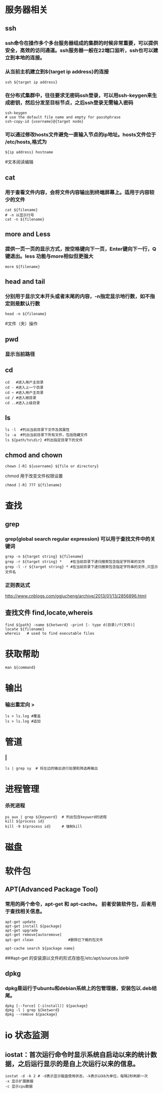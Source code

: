 # 服务器相关
## ssh
### ssh命令在操作多个多台服务器组成的集群的时候非常重要，可以提供安全，高效的访问通道。ssh服务器一般在22端口监听，ssh也可以建立到本地的连接。

### 从当前主机建立到${target ip address}的连接
```
ssh ${target ip address}
```
### 在分布式集群中，往往要求无密码ssh登录，可以用ssh-keygen来生成密钥，然后分发至目标节点，之后ssh登录无需输入密码
```
ssh-keygen
# use the default file name and empty for passhphrase
ssh-copy-id {username}@{target node}
```
### 可以通过修改hosts文件避免一直输入节点的ip地址。hosts文件位于 /etc/hosts,格式为
``` 
${ip address} hostname
```

#文本阅读编辑
## cat 
### 用于查看文件内容，会将文件内容输出到终端屏幕上。适用于内容较少的文件
```
cat ${filename}
# -n 以显示行号
cat -n ${filename}
```
## more and Less
### 提供一页一页的显示方式，按空格键向下一页，Enter键向下一行，Q键退出。less 功能与more相似但更强大
```
more ${filename}
```
## 

## head and tail
### 分别用于显示文本开头或者末尾的内容，-n指定显示地行数，如不指定则是默认行数
```
head -n ${filename}
```

#文件（夹）操作
## pwd
### 显示当前路径
## cd
```
cd   #进入用户主目录
cd - #进入上一个目录
cd ~ #进入用户主目录
cd / #进入根目录
cd ..#进入上级目录
```
## ls
```
ls -l  #列出当前目录下文件及其属性
ls -a  #列出当前目录下所有文件，包括隐藏文件
ls ${path/to\dir} #列出指定目录下的文件
```
## chmod and chown
```
chown [-R] ${username} ${file or directory}
```
chmod 用于改变文件权限设置
```
chmod [-R] 777 ${filename}
```




# 查找
## grep
### grep(global search regular expression) 可以用于查找文件中的关键词
```
grep -n ${target string} ${filename}
grep -r ${target string} *    #在当前目录下递归搜索包含指定字符串的文件
grep -l -r ${target string} * #在当前目录下递归搜索包含指定字符串的文件,只显示文件名
```
### 正则表达式
http://www.cnblogs.com/ggjucheng/archive/2013/01/13/2856896.html
## 查找文件 find,locate,whereis
```
find ${path} -name ${ketword} -print [- type d(目录)/f(文件)]
locate ${filename}
whereis   # used to find executable files
```

# 获取帮助
```
man ${command}
```

# 输出

### 输出重定向 >
``` 
ls > ls.log #覆盖
ls > ls.log #追加
```

# 管道
### |
```
ls | grep sy  # 将左边的输出进行处理和筛选再输出
```

# 进程管理
### 杀死进程
```
ps aux | grep ${keyword}  # 列出包含keyword的进程
kill ${process id}
kill -9 $(process id}     # 强制kill
```
# 磁盘


# 软件包
## APT(Advanced Package Tool)
### 常用的两个命令，apt-get 和 apt-cache。 前者安装软件包，后者用于查找相关信息。
```
apt-get update
apt-get install ${package}
apt-get upgrade
apt-get remove[autoremove]
apt-get clean                #删除已下载的包文件

apt-cache search ${package name}
```
###apt-get 的安装源以文件的形式存放在/etc/apt/sources.list中
## dpkg
### dpkg是运行于ubuntu和debian系统上的包管理器，安装包以.deb结尾。
```
dpkg [--force] [-i(nstall)] ${package}
dpkg -l | grep ${ketword}
dpkg --remove ${package}
```


# io 状态监测
## iostat：首次运行命令时显示系统自启动以来的统计数据，之后运行显示的是自上次运行以来的信息。
```
iostat -d -k 2 # -d表示显示磁盘使用状态，-k表示以kb为单位，每隔2秒刷新一次
-x 显示扩展数据
-c 显示cpu数据
```
